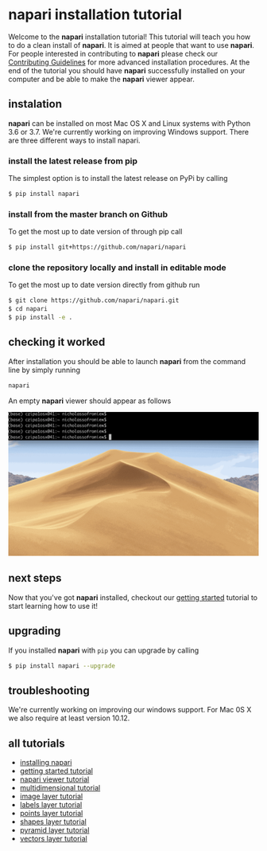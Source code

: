 # napari installation tutorial

Welcome to the **napari** installation tutorial! This tutorial will teach you how to do a clean install of **napari**. It is aimed at people that want to use **napari**. For people interested in contributing to **napari** please check our [Contributing Guidelines](../CONTRIBUTING.md) for more advanced installation procedures. At the end of the tutorial you should have **napari** successfully installed on your computer and be able to make the **napari** viewer appear.

## instalation

**napari** can be installed on most Mac OS X and Linux systems with Python 3.6 or 3.7. We're currently working on improving Windows support. There are three different ways to install napari.

### install the latest release from pip
 The simplest option is to install the latest release on PyPi by calling

```sh
$ pip install napari
```

### install from the master branch on Github
To get the most up to date version of through pip call
```sh
$ pip install git+https://github.com/napari/napari
```

### clone the repository locally and install in editable mode
To get the most up to date version directly from github run
```sh
$ git clone https://github.com/napari/napari.git
$ cd napari
$ pip install -e .
```

## checking it worked
After installation you should be able to launch **napari** from the command line by simply running
```sh
napari
```
An empty **napari** viewer should appear as follows

![image](resources/launch_cli_empty.gif)

## next steps

Now that you've got **napari** installed, checkout our [getting started](getting_started.md) tutorial to start learning how to use it!

## upgrading

If you installed **napari** with `pip` you can upgrade by calling
```sh
$ pip install napari --upgrade
```

## troubleshooting

We're currently working on improving our windows support. For Mac 0S X we also require at least version 10.12.


## all tutorials

- [installing napari](installation.md)
- [getting started tutorial](getting_started.md)
- [napari viewer tutorial](viewer.md)
- [multidimensional tutorial](multidimensional_dimensional.md)
- [image layer tutorial](image.md)
- [labels layer tutorial](labels.md)
- [points layer tutorial](points.md)
- [shapes layer tutorial](shapes.md)
- [pyramid layer tutorial](pyramid.md)
- [vectors layer tutorial](vectors.md)
